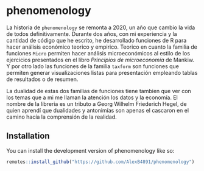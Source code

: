 
<!-- README.md is generated from README.Rmd. Please edit that file -->

# phenomenology

La historia de `phenomenology` se remonta a 2020, un año que cambio la
vida de todos definitivamente. Durante dos años, con mi experiencia y la
cantidad de código que he escrito, he desarrollado funciones de R para
hacer análisis económico teorico y empirico. Teorico en cuanto la
familia de funciones `Micro` permiten hacer análisis microeconómicos al
estilo de los ejercicios presentados en el libro *Principios de
microeconomía* de Mankiw. Y por otro lado las funciones de la familia
`taxform` son funciones que permiten generar visualizaciones listas para
presentación empleando tablas de resultados o de resumen.

La dualidad de estas dos familias de funciones tiene tambien que ver con
los temas que a mi me llaman la atención los datos y la economía. El
nombre de la libreria es un tributo a Georg Wilhelm Friederich Hegel, de
quien aprendí que dualidades y antonimías son apenas el cascaron en el
camino hacía la comprensión de la realidad.

## Installation

You can install the development version of phenomenology like so:

``` r
remotes::install_github("https://github.com/AlexB4891/phenomenology")
```
